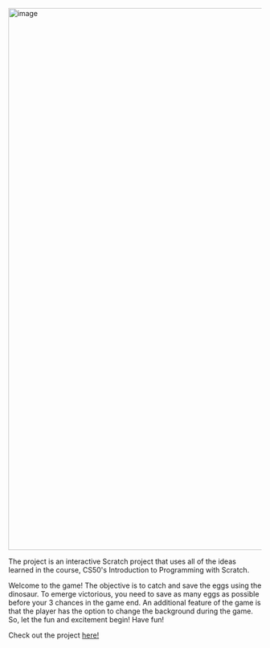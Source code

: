[<img width="1080" alt="image" src="https://github-production-user-asset-6210df.s3.amazonaws.com/96287600/250239201-797dc5c7-5021-4104-b06a-7fbd5864d942.png">](https://scratch.mit.edu/projects/833190784/)

The project is an interactive Scratch project that uses all of the ideas learned in the course, CS50's Introduction to Programming with Scratch. 
 
Welcome to the game! The objective is to catch and save the eggs using the dinosaur. To emerge victorious, you need to save as many eggs as possible before your 3 chances in the game end. An additional feature of the game is that the player has the option to change the background during the game. So, let the fun and excitement begin! Have fun!

Check out the project [here!](https://scratch.mit.edu/projects/833190784/)



